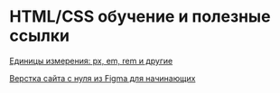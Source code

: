 # HTML/CSS обучение и полезные ссылки

[Единицы измерения: px, em, rem и другие](https://learn.javascript.ru/css-units)

[Верстка сайта с нуля из Figma для начинающих](https://www.youtube.com/watch?v=OkNfBnq_c7c)
